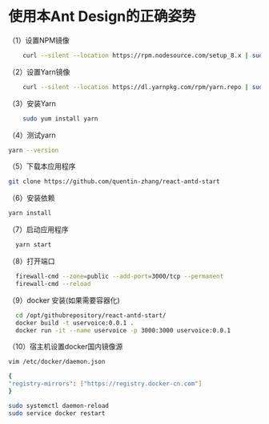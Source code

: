 # 使用本Ant Design的正确姿势

（1）设置NPM镜像

```bash
    curl --silent --location https://rpm.nodesource.com/setup_8.x | sudo bash -
```

（2）设置Yarn镜像

```bash
    curl --silent --location https://dl.yarnpkg.com/rpm/yarn.repo | sudo tee /etc/yum.repos.d/yarn.repo
```

（3）安装Yarn

```bash
    sudo yum install yarn
```

（4）测试yarn

```bash
yarn --version
```

（5）下载本应用程序

```bash
git clone https://github.com/quentin-zhang/react-antd-start
```

（6）安装依赖

```bash
yarn install
```

（7）启动应用程序

```bash
  yarn start
```

（8）打开端口

```bash
  firewall-cmd --zone=public --add-port=3000/tcp --permanent
  firewall-cmd --reload
```

（9）docker 安装(如果需要容器化)

```bash
  cd /opt/githubrepository/react-antd-start/
  docker build -t uservoice:0.0.1 .
  docker run -it --name uservoice -p 3000:3000 uservoice:0.0.1
```

（10）宿主机设置docker国内镜像源

```bash
vim /etc/docker/daemon.json

{
"registry-mirrors": ["https://registry.docker-cn.com"] 
}

sudo systemctl daemon-reload
sudo service docker restart
```